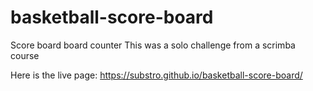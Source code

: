 # basketball-score-board
Score board board counter
This was a solo challenge from a scrimba course

Here is the live page: https://substro.github.io/basketball-score-board/
